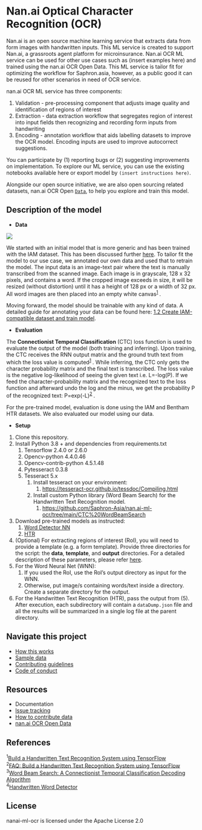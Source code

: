# Nan.ai Optical Character Recognition (OCR)

Nan.ai  is an open source machine learning service that extracts data from form images with handwritten inputs. This ML service is created to support Nan.ai, a grassroots agent platform for microinsurance. Nan.ai OCR ML service can be used for other use cases such as (insert examples here) and trained using the nan.ai OCR Open Data. This ML service is tailor fit for optimizing the workflow for Saphron.asia, however, as a public good it can be reused for other  scenarios in need of OCR service.

nan.ai OCR ML service has three components:

1. Validation - pre-processing component that adjusts image quality and identification of regions of interest
2. Extraction - data extraction workflow that segregates region of interest into input fields then recognizing and recording form inputs from handwriting
3. Encoding - annotation workflow that aids labelling datasets to improve the OCR model. Encoding inputs are used to improve autocorrect suggestions.

You can participate by (1) reporting bugs or (2) suggesting improvements on implementation. To explore our ML service, you can use the existing notebooks available here or export model by ``(insert instructions here)``.

Alongside our open source initiative, we are also open sourcing related datasets, nan.ai OCR Open [`Data`](https://github.com/Saphron-Asia/nan.ai-opendata-ocr), to help you explore and train this model.

## Description of the model

* **Data**

[![](https://mermaid.ink/img/eyJjb2RlIjoiZ3JhcGggVERcbiAgICBBWy9SYXcgSW1hZ2UvXSAtLT4gQlsqUm9JIG1vZHVsZV1cbiAgICBCIC0tPiB8RXh0cmFjdHMgcmVnaW9ucyBvZiBpbnRlcmVzdHwgQ1tXb3JkIERlY3RlY3RvciBOTl1cbiAgICBDIC0tPiB8RXh0cmFjdHMgc2luZ2xlIHdvcmRzfCBEW0hhbmR3cml0dGVuIFRleHQgUmVjb2duaXRpb24gTk5dXG4gICAgRCAtLT4gRVsvUmVjb2duaXplZCB3b3Jkcy9dIiwibWVybWFpZCI6eyJ0aGVtZSI6ImRlZmF1bHQifSwidXBkYXRlRWRpdG9yIjpmYWxzZSwiYXV0b1N5bmMiOnRydWUsInVwZGF0ZURpYWdyYW0iOmZhbHNlfQ)](https://mermaid-js.github.io/mermaid-live-editor/edit#eyJjb2RlIjoiZ3JhcGggVERcbiAgICBBWy9SYXcgSW1hZ2UvXSAtLT4gQlsqUm9JIG1vZHVsZV1cbiAgICBCIC0tPiB8RXh0cmFjdHMgcmVnaW9ucyBvZiBpbnRlcmVzdHwgQ1tXb3JkIERlY3RlY3RvciBOTl1cbiAgICBDIC0tPiB8RXh0cmFjdHMgc2luZ2xlIHdvcmRzfCBEW0hhbmR3cml0dGVuIFRleHQgUmVjb2duaXRpb24gTk5dXG4gICAgRCAtLT4gRVsvUmVjb2duaXplZCB3b3Jkcy9dIiwibWVybWFpZCI6IntcbiAgXCJ0aGVtZVwiOiBcImRlZmF1bHRcIlxufSIsInVwZGF0ZUVkaXRvciI6ZmFsc2UsImF1dG9TeW5jIjp0cnVlLCJ1cGRhdGVEaWFncmFtIjpmYWxzZX0)

We started with an initial model that is more generic and has been trained with the IAM dataset. This has been discussed further [here](https://github.com/Saphron-Asia/nan.ai-ml-ocr/tree/main/OCR/handwritten_text_recognition#train-model-with-iam-dataset). 
To tailor fit the model to our use case, we annotated our own data and used that to retrain the model. The input data is an image-text pair where the text is manually transcribed from the scanned image. Each image is in grayscale, 128 x 32 pixels, and contains a word. 
If the cropped image exceeds in size, it will be resized (without distortion) until it has a height of 128 px or a width of 32 px. All word images are then placed into an empty white canvas<sup>[1](https://towardsdatascience.com/build-a-handwritten-text-recognition-system-using-tensorflow-2326a3487cd5) </sup>. 

Moving forward, the model should be trainable with any kind of data. A detailed guide for annotating your data can be found here: [1.2 Create IAM-compatible dataset and train model](https://towardsdatascience.com/faq-build-a-handwritten-text-recognition-system-using-tensorflow-27648fb18519). 

* **Evaluation**

The **Connectionist Temporal Classification** (CTC) loss function is used to evaluate the output of the model (both training and inferring). 
Upon training, the CTC receives the RNN output matrix and the ground truth text from which the loss value is computed<sup>[1](https://towardsdatascience.com/build-a-handwritten-text-recognition-system-using-tensorflow-2326a3487cd5) </sup>. While inferring, the CTC only gets the character probability matrix and the final text is transcribed. The loss value is the negative log-likelihood of seeing the given text i.e. L=-log(P). 
If we feed the character-probability matrix and the recognized text to the loss function and afterward undo the log and the minus, we get the probability P of the recognized text: 
P=exp(-L)<sup>[2](https://towardsdatascience.com/faq-build-a-handwritten-text-recognition-system-using-tensorflow-27648fb18519) </sup>.

For the pre-trained model, evaluation is done using the IAM and Bentham HTR datasets. We also evaluated our model using our data.

* **Setup**

1. Clone this repository.
2. Install Python 3.8 + and dependencies from requirements.txt
    1. Tensorflow 2.4.0 or 2.6.0 
    1. Opencv-python 4.4.0.46 
    1. Opencv-contrib-python 4.5.1.48
    1. Pytesseract 0.3.8
    1. Tesseract 5.x
        1. Install tesseract on your environment: 
            1. https://tesseract-ocr.github.io/tessdoc/Compiling.html
        1. Install custom Python library (Word Beam Search) for the Handwritten Text Recognition model.
            1. https://github.com/Saphron-Asia/nan.ai-ml-ocr/tree/main/CTC%20WordBeamSearch
3. Download pre-trained models as instructed: 
    1. [Word Detector NN](https://github.com/Saphron-Asia/nan.ai-ml-ocr/tree/main/OCR/word_detector_nn#run-demo) 
    1. [HTR](https://github.com/Saphron-Asia/nan.ai-ml-ocr/tree/main/OCR/handwritten_text_recognition#run-demo) 
4. (Optional) For extracting regions of interest (RoI), you will need to provide a template (e.g. a form template). Provide three directories for the script: the **data**, **template**, and **output** directories. For a detailed description of these parameters, please refer [here](https://github.com/Saphron-Asia/nan.ai-ml-ocr/tree/main/data%20cleaning%20and%20normalization/regions_of_interest/roi_SIFT).
5. For the Word Neural Net (WNN):
    1. If you used the RoI, use the RoI’s output directory as input for the WNN.
    1. Otherwise, put image/s containing words/text inside a directory. Create a separate directory for the output.
6. For the Handwritten Text Recognition (HTR), pass the output from (5). After execution, each subdirectory will contain a `dataDump.json` file and all the results will be summarized in a single log file at the parent directory.


## Navigate this project
* [How this works](https://github.com/Saphron-Asia/nan.ai-ml-ocr/blob/main/HOWTO.md)
* [Sample data](https://github.com/Saphron-Asia/nan.ai-opendata-ocr/tree/main/sample%20data)
* [Contributing guidelines](https://github.com/Saphron-Asia/nan.ai-ml-ocr/blob/main/CONTRIBUTE.md) 
* [Code of conduct](https://github.com/Saphron-Asia/nan.ai-ml-ocr/blob/main/CODEOFCODUCT.md)

## Resources
* Documentation
* [Issue tracking](https://github.com/Saphron-Asia/nan.ai-ml-ocr/issues)
* [How to contribute data](https://github.com/Saphron-Asia/nan.ai-opendata-ocr/blob/main/CONTRIBUTE.md) 
* [nan.ai OCR Open Data](https://github.com/Saphron-Asia/nan.ai-opendata-ocr)

## References
<sup>1</sup>[Build a Handwritten Text Recognition System using TensorFlow](https://towardsdatascience.com/build-a-handwritten-text-recognition-system-using-tensorflow-2326a3487cd5) <br>
<sup>2</sup>[FAQ: Build a Handwritten Text Recognition System using TensorFlow](https://towardsdatascience.com/faq-build-a-handwritten-text-recognition-system-using-tensorflow-27648fb18519) <br>
<sup>3</sup>[Word Beam Search: A Connectionist Temporal Classification Decoding Algorithm](https://repositum.tuwien.ac.at/obvutwoa/download/pdf/2774578) <br>
<sup>4</sup>[Handwritten Word Detector](https://githubharald.github.io/word_detector.html)

## License
nanai-ml-ocr is licensed under the Apache License 2.0
